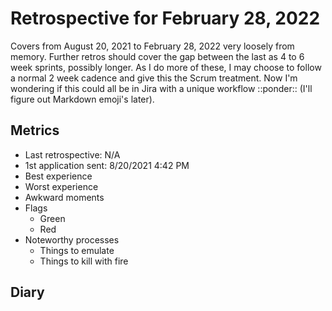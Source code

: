 # Retrospective for February 28, 2022

Covers from August 20, 2021 to February 28, 2022 very loosely from memory. Further retros should cover the gap between the last as 4 to 6 week sprints, possibly longer. As I do more of these, I may choose to follow a normal 2 week cadence and give this the Scrum treatment. Now I'm wondering if this could all be in Jira with a unique workflow ::ponder:: (I'll figure out Markdown emoji's later).

## Metrics

* Last retrospective: N/A
* 1st application sent: 8/20/2021 4:42 PM
* Best experience
* Worst experience
* Awkward moments
* Flags
    * Green
    * Red
* Noteworthy processes
    * Things to emulate
    * Things to kill with fire

## Diary

